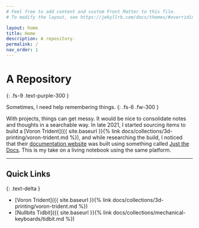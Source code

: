 ```yaml
---
# Feel free to add content and custom Front Matter to this file.
# To modify the layout, see https://jekyllrb.com/docs/themes/#overriding-theme-defaults

layout: home
title: Home
description: A repository.
permalink: /
nav_order: 1
---
```


# A Repository
{: .fs-9 .text-purple-300 }

Sometimes, I need help remembering things.
{: .fs-6 .fw-300 }

With projects, things can get messy. It would be nice to consolidate notes and thoughts in a searchable way. In late 2021, I started sourcing items to build a [Voron Trident]({{ site.baseurl }}{% link docs/collections/3d-printing/voron-trident.md %}), and while researching the build, I noticed that their [documentation website](https://docs.vorondesign.com/) was built using something called [Just the Docs](https://github.com/just-the-docs/just-the-docs). This is my take on a living notebook using the same platform.

---

## Quick Links
{: .text-delta }
*   [Voron Trident]({{ site.baseurl }}{% link docs/collections/3d-printing/voron-trident.md %})
*   [Nullbits Tidbit]({{ site.baseurl }}{% link docs/collections/mechanical-keyboards/tidbit.md %})
